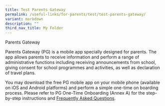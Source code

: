 ```yaml
---
title: Test Parents Gateway
permalink: /useful-links/for-parents/test/test-parents-gateway/
variant: markdown
description: ""
third_nav_title: My Folder
---
```

Parents Gateway

Parents Gateway (PG) is a mobile app specially designed for parents. The app allows parents to receive information and perform a range of administrative functions including receiving announcements from school, giving consent for school programmes and activities, as well as declaration of travel plans.

You may download the free PG mobile app on your mobile phone (available on iOS and Android platforms) and perform a simple one-time on boarding process. Please refer to PG One-Time Onboarding (Annex A) for the step-by-step instructions and [Frequently Asked Questions](https://ask.gov.sg/parentsgateway).